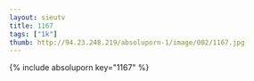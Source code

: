 ```yaml
--- 
layout: sieutv
title: 1167
tags: ["1k"]
thumb: http://94.23.248.219/absoluporn-1/image/002/1167.jpg
---
```

{% include absoluporn key="1167" %} 
